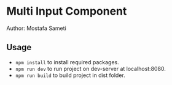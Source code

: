 # Multi Input Component

Author: Mostafa Sameti

## Usage

- `npm install` to install required packages.
- `npm run dev` to run project on dev-server at localhost:8080.
- `npm run build` to build project in dist folder.
